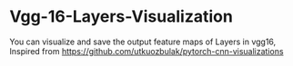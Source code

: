 # Vgg-16-Layers-Visualization
You can visualize and save the output feature maps of Layers in vgg16, Inspired from https://github.com/utkuozbulak/pytorch-cnn-visualizations
